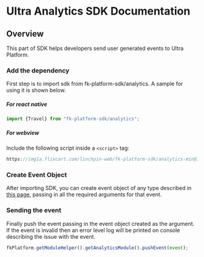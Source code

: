 # Ultra Analytics SDK Documentation

## Overview

This part of SDK helps developers send user generated events to Ultra Platform.

### Add the dependency

First step is to import sdk from fk-platform-sdk/analytics. A sample for using it is shown below.
##### For react native
```js
import {Travel} from "fk-platform-sdk/analytics";
```
##### For webview
Include the following script inside a `<script>` tag:
```js
https://img1a.flixcart.com/linchpin-web/fk-platform-sdk/analytics-min@1.0.3-analytics-sdk.js
```

### Create Event Object
After importing SDK, you can create event object of any type described in [this page](analytics-travel.md), passing in all the required arguments for that event.

### Sending the event
Finally push the event passing in the event object created as the argument. If the event is invalid then an error level log will be printed on console describing the issue with the event.
```js
fkPlatform.getModuleHelper().getAnalyticsModule().pushEvent(event);
```